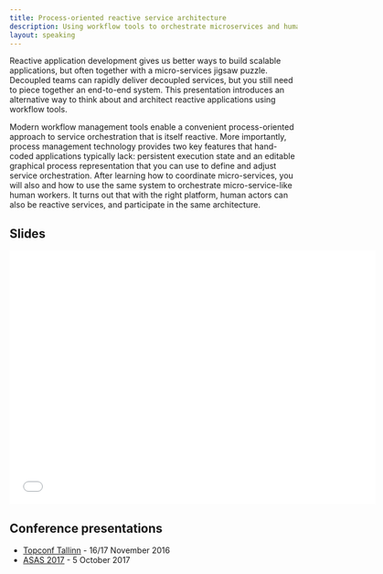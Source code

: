 ```yaml
---
title: Process-oriented reactive service architecture
description: Using workflow tools to orchestrate microservices and human workers
layout: speaking
---
```


Reactive application development gives us better ways to build scalable applications, but often together with a micro-services jigsaw puzzle. Decoupled teams can rapidly deliver decoupled services, but you still need to piece together an end-to-end system. This presentation introduces an alternative way to think about and architect reactive applications using workflow tools.

Modern workflow management tools enable a convenient process-oriented approach to service orchestration that is itself reactive. More importantly, process management technology provides two key features that hand-coded applications typically lack: persistent execution state and an editable graphical process representation that you can use to define and adjust service orchestration. After learning how to coordinate micro-services, you will also and how to use the same system to orchestrate micro-service-like human workers. It turns out that with the right platform, human actors can also be reactive services, and participate in the same architecture.

## Slides

<iframe src="//www.slideshare.net/slideshow/embed_code/key/2b7Ffrxmycwlri" width="640" height="444" frameborder="0" marginwidth="0" marginheight="0" scrolling="no"></iframe>

## Conference presentations

* [Topconf Tallinn](http://topconf.com/tallinn-2016/trackevent/process-oriented-reactive-service-architecture/) - 16/17 November 2016
* [ASAS 2017](https://www.asas.nl/2017/program/) - 5 October 2017
